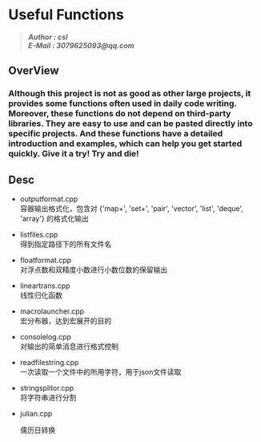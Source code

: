 # Useful Functions
>___Author : csl___  
>___E-Mail : 3079625093@qq.com___

## OverView

### Although this project is not as good as other large projects, it provides some functions often used in daily code writing. Moreover, these functions do not depend on third-party libraries. They are easy to use and can be pasted directly into specific projects. And these functions have a detailed introduction and examples, which can help you get started quickly. Give it a try! Try and die!

## Desc

+ outputformat.cpp   
    容器输出格式化，包含对 {'map+', 'set+', 'pair', 'vector', 'list', 'deque', 'array'} 的格式化输出  

+ listfiles.cpp  
    得到指定路径下的所有文件名  

+ floatformat.cpp  
    对浮点数和双精度小数进行小数位数的保留输出  

+ lineartrans.cpp  
    线性归化函数  
    
+ macrolauncher.cpp   
    宏分布器，达到宏展开的目的

+ consolelog.cpp  
    对输出的简单消息进行格式控制  
    
+ readfilestring.cpp  
    一次读取一个文件中的所用字符，用于json文件读取  
    
+ stringsplitor.cpp  
    将字符串进行分割  

+ julian.cpp

  儒历日转换
